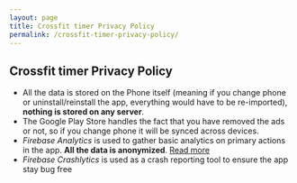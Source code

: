 ```yaml
---
layout: page
title: Crossfit timer Privacy Policy
permalink: /crossfit-timer-privacy-policy/
---
```


## Crossfit timer Privacy Policy ##

 - All the data is stored on the Phone itself (meaning if you change phone or uninstall/reinstall the app, everything would have to be re-imported), <b>nothing is stored on any server</b>.
 - The Google Play Store handles the fact that you have removed the ads or not, so if you change phone it will be synced across devices.
 - <i>Firebase Analytics</i> is used to gather basic analytics on primary actions in the app. <b>All the data is anonymized</b>. [Read more](https://marketingplatform.google.com/about/analytics/terms/us/)
 - <i>Firebase Crashlytics</i> is used as a crash reporting tool to ensure the app stay bug free